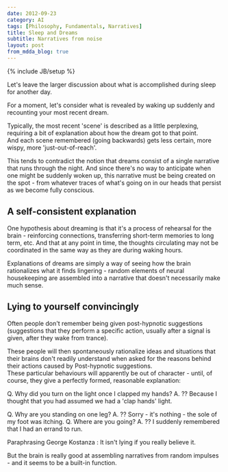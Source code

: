 ```yaml
---
date: 2012-09-23
category: AI
tags: [Philosophy, Fundamentals, Narratives]
title: Sleep and Dreams
subtitle: Narratives from noise
layout: post
from_mdda_blog: true
---
```

{% include JB/setup %}


Let's leave the larger discussion about what is accomplished during sleep for another day.

For a moment, let's consider what is revealed by waking up suddenly 
and recounting your most recent dream.

Typically, the most recent 'scene' is described as a little perplexing, 
requiring a bit of explanation about how the dream got to that point.  
And each scene remembered (going backwards) gets less certain, 
more wispy, more 'just-out-of-reach'.

This tends to contradict the notion that dreams consist of a single 
narrative that runs through the night.  And since there's no way to 
anticipate when one might be suddenly woken up, this narrative
must be being created on the spot - from whatever traces of 
what's going on in our heads that persist as we become fully conscious.


A self-consistent explanation
---------------------------------------

One hypothesis about dreaming is that it's a process of rehearsal for the
brain - reinforcing connections, transferring short-term memories to 
long term, etc.  And that at any point in time, the thoughts circulating 
may not be coordinated in the same way as they are during waking hours.

Explanations of dreams are simply a way of seeing how the brain rationalizes 
what it finds lingering - random elements of neural housekeeping are assembled
into a narrative that doesn't necessarily make much sense.


Lying to yourself convincingly
---------------------------------------

Often people don't remember being given post-hypnotic suggestions 
(suggestions that they perform a specific action, usually after a signal is given,
after they wake from trance).

These people will then spontaneously rationalize ideas and situations that 
their brains don't readily understand when asked for the reasons behind their 
actions caused by Post-hypnotic suggestions.  
These particular behaviours will apparently be out of character - 
until, of course, they give a perfectly formed, reasonable explanation:

   Q. Why did you turn on the light once I clapped my hands?
   A. ??  Because I thought that you had assumed we had a 'clap hands' light.

   Q. Why are you standing on one leg?
   A. ??  Sorry - it's nothing - the sole of my foot was itching.
   Q. Where are you going?
   A. ??  I suddenly remembered that I had an errand to run.

Paraphrasing George Kostanza : It isn't lying if you really believe it.

But the brain is really good at assembling narratives from random impulses -
and it seems to be a built-in function.

